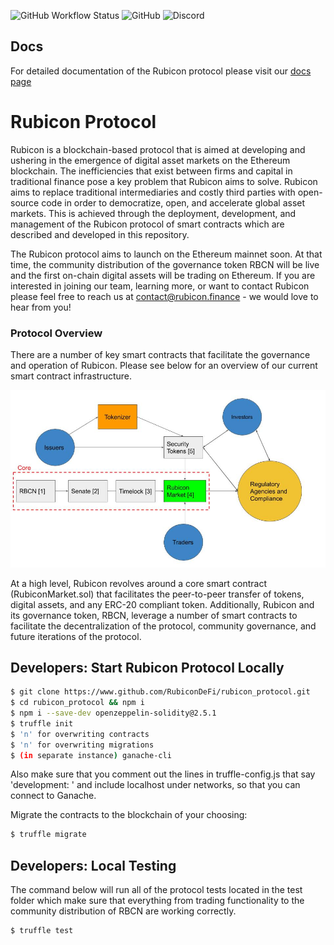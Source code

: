 ![GitHub Workflow Status](https://img.shields.io/github/workflow/status/RubiconDeFi/rubicon_protocol/Truffle%20Tests)
![GitHub](https://img.shields.io/github/license/RubiconDeFi/rubicon_protocol)
![Discord](https://img.shields.io/discord/752590582274326680?link=https://discord.com/invite/E7pS24J&link=https://discord.com/invite/E7pS24J)

## Docs

For detailed documentation of the Rubicon protocol please visit our [docs page](https://docs.rubicon.finance/)

# Rubicon Protocol

Rubicon is a blockchain-based protocol that is aimed at developing and ushering in the emergence of digital asset markets on the Ethereum blockchain. The inefficiencies that exist between firms and capital in traditional finance pose a key problem that Rubicon aims to solve. Rubicon aims to replace traditional intermediaries and costly third parties with open-source code in order to democratize, open, and accelerate global asset markets. This is achieved through the deployment, development, and management of the Rubicon protocol of smart contracts which are described and developed in this repository.

The Rubicon protocol aims to launch on the Ethereum mainnet soon. At that time, the community distribution of the governance token RBCN will be live and the first on-chain digital assets will be trading on Ethereum. If you are interested in joining our team, learning more, or want to contact Rubicon please feel free to reach us at contact@rubicon.finance - we would love to hear from you!

### Protocol Overview

There are a number of key smart contracts that facilitate the governance and operation of Rubicon. Please see below for an overview of our current smart contract infrastructure.

![](.gitbook/assets/rubicon-protocol-structure-working%20%281%29.jpg)

At a high level, Rubicon revolves around a core smart contract \(RubiconMarket.sol\) that facilitates the peer-to-peer transfer of tokens, digital assets, and any ERC-20 compliant token. Additionally, Rubicon and its governance token, RBCN, leverage a number of smart contracts to facilitate the decentralization of the protocol, community governance, and future iterations of the protocol.

## Developers: Start Rubicon Protocol Locally

```bash
$ git clone https://www.github.com/RubiconDeFi/rubicon_protocol.git   
$ cd rubicon_protocol && npm i
$ npm i --save-dev openzeppelin-solidity@2.5.1
$ truffle init
$ 'n' for overwriting contracts
$ 'n' for overwriting migrations
$ (in separate instance) ganache-cli
```

Also make sure that you comment out the lines in truffle-config.js that say 'development: ' and include localhost under networks, so that you can connect to Ganache.

Migrate the contracts to the blockchain of your choosing:
```bash
$ truffle migrate
```


## Developers: Local Testing

The command below will run all of the protocol tests located in the test folder which make sure that everything from trading functionality to the community distribution of RBCN are working correctly.
```bash
$ truffle test
```


